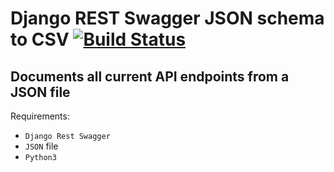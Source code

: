 # Django REST Swagger JSON schema to CSV [![Build Status](https://travis-ci.com/aviveiros11/jsonparser.svg?branch=master)](https://travis-ci.com/aviveiros11/jsonparser)
## Documents all current API endpoints from a JSON file

Requirements:
 
 - `Django Rest Swagger`
 - `JSON` file 
 - `Python3`



